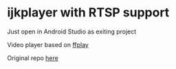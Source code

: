 # ijkplayer with RTSP support

Just open in Android Studio as exiting project


Video player based on [ffplay](http://ffmpeg.org)

Original repo [here](https://github.com/Bilibili/ijkplayer)
